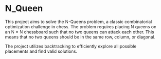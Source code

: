 # N_Queen 
This project aims to solve the N-Queens problem, a classic combinatorial optimization challenge in chess. The problem requires placing N queens on an N × N chessboard such that no two queens can attack each other. This means that no two queens should be in the same row, column, or diagonal.

The project utilizes backtracking to efficiently explore all possible placements and find valid solutions.
